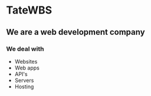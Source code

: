 # TateWBS

## We are a web development company

### We deal with
- Websites
- Web apps
- API's
- Servers
- Hosting
